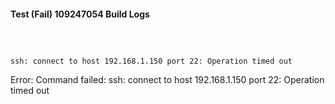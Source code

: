 #### Test (Fail) 109247054 Build Logs


```


```

```

ssh: connect to host 192.168.1.150 port 22: Operation timed out

```

Error: Command failed: ssh: connect to host 192.168.1.150 port 22: Operation timed out
